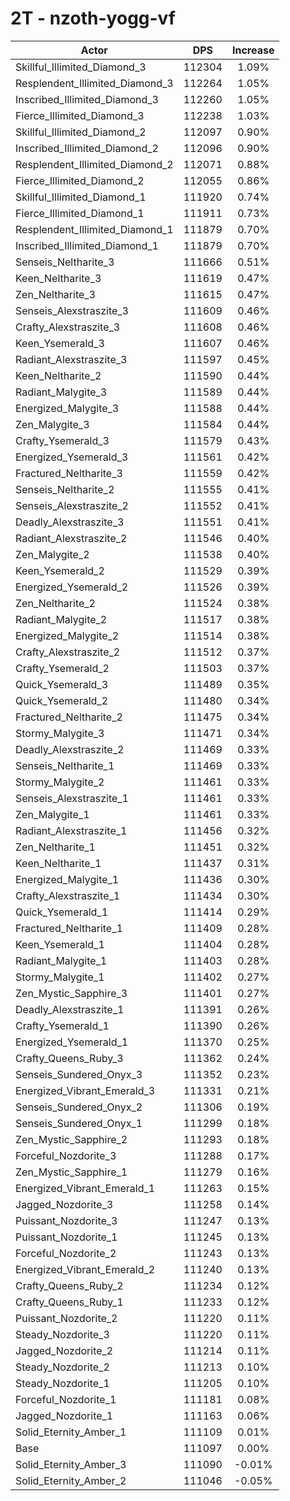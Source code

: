 # 2T - nzoth-yogg-vf
| Actor | DPS | Increase |
|---|:---:|:---:|
|Skillful_Illimited_Diamond_3|112304|1.09%|
|Resplendent_Illimited_Diamond_3|112264|1.05%|
|Inscribed_Illimited_Diamond_3|112260|1.05%|
|Fierce_Illimited_Diamond_3|112238|1.03%|
|Skillful_Illimited_Diamond_2|112097|0.90%|
|Inscribed_Illimited_Diamond_2|112096|0.90%|
|Resplendent_Illimited_Diamond_2|112071|0.88%|
|Fierce_Illimited_Diamond_2|112055|0.86%|
|Skillful_Illimited_Diamond_1|111920|0.74%|
|Fierce_Illimited_Diamond_1|111911|0.73%|
|Resplendent_Illimited_Diamond_1|111879|0.70%|
|Inscribed_Illimited_Diamond_1|111879|0.70%|
|Senseis_Neltharite_3|111666|0.51%|
|Keen_Neltharite_3|111619|0.47%|
|Zen_Neltharite_3|111615|0.47%|
|Senseis_Alexstraszite_3|111609|0.46%|
|Crafty_Alexstraszite_3|111608|0.46%|
|Keen_Ysemerald_3|111607|0.46%|
|Radiant_Alexstraszite_3|111597|0.45%|
|Keen_Neltharite_2|111590|0.44%|
|Radiant_Malygite_3|111589|0.44%|
|Energized_Malygite_3|111588|0.44%|
|Zen_Malygite_3|111584|0.44%|
|Crafty_Ysemerald_3|111579|0.43%|
|Energized_Ysemerald_3|111561|0.42%|
|Fractured_Neltharite_3|111559|0.42%|
|Senseis_Neltharite_2|111555|0.41%|
|Senseis_Alexstraszite_2|111552|0.41%|
|Deadly_Alexstraszite_3|111551|0.41%|
|Radiant_Alexstraszite_2|111546|0.40%|
|Zen_Malygite_2|111538|0.40%|
|Keen_Ysemerald_2|111529|0.39%|
|Energized_Ysemerald_2|111526|0.39%|
|Zen_Neltharite_2|111524|0.38%|
|Radiant_Malygite_2|111517|0.38%|
|Energized_Malygite_2|111514|0.38%|
|Crafty_Alexstraszite_2|111512|0.37%|
|Crafty_Ysemerald_2|111503|0.37%|
|Quick_Ysemerald_3|111489|0.35%|
|Quick_Ysemerald_2|111480|0.34%|
|Fractured_Neltharite_2|111475|0.34%|
|Stormy_Malygite_3|111471|0.34%|
|Deadly_Alexstraszite_2|111469|0.33%|
|Senseis_Neltharite_1|111469|0.33%|
|Stormy_Malygite_2|111461|0.33%|
|Senseis_Alexstraszite_1|111461|0.33%|
|Zen_Malygite_1|111461|0.33%|
|Radiant_Alexstraszite_1|111456|0.32%|
|Zen_Neltharite_1|111451|0.32%|
|Keen_Neltharite_1|111437|0.31%|
|Energized_Malygite_1|111436|0.30%|
|Crafty_Alexstraszite_1|111434|0.30%|
|Quick_Ysemerald_1|111414|0.29%|
|Fractured_Neltharite_1|111409|0.28%|
|Keen_Ysemerald_1|111404|0.28%|
|Radiant_Malygite_1|111403|0.28%|
|Stormy_Malygite_1|111402|0.27%|
|Zen_Mystic_Sapphire_3|111401|0.27%|
|Deadly_Alexstraszite_1|111391|0.26%|
|Crafty_Ysemerald_1|111390|0.26%|
|Energized_Ysemerald_1|111370|0.25%|
|Crafty_Queens_Ruby_3|111362|0.24%|
|Senseis_Sundered_Onyx_3|111352|0.23%|
|Energized_Vibrant_Emerald_3|111331|0.21%|
|Senseis_Sundered_Onyx_2|111306|0.19%|
|Senseis_Sundered_Onyx_1|111299|0.18%|
|Zen_Mystic_Sapphire_2|111293|0.18%|
|Forceful_Nozdorite_3|111288|0.17%|
|Zen_Mystic_Sapphire_1|111279|0.16%|
|Energized_Vibrant_Emerald_1|111263|0.15%|
|Jagged_Nozdorite_3|111258|0.14%|
|Puissant_Nozdorite_3|111247|0.13%|
|Puissant_Nozdorite_1|111245|0.13%|
|Forceful_Nozdorite_2|111243|0.13%|
|Energized_Vibrant_Emerald_2|111240|0.13%|
|Crafty_Queens_Ruby_2|111234|0.12%|
|Crafty_Queens_Ruby_1|111233|0.12%|
|Puissant_Nozdorite_2|111220|0.11%|
|Steady_Nozdorite_3|111220|0.11%|
|Jagged_Nozdorite_2|111214|0.11%|
|Steady_Nozdorite_2|111213|0.10%|
|Steady_Nozdorite_1|111205|0.10%|
|Forceful_Nozdorite_1|111181|0.08%|
|Jagged_Nozdorite_1|111163|0.06%|
|Solid_Eternity_Amber_1|111109|0.01%|
|Base|111097|0.00%|
|Solid_Eternity_Amber_3|111090|-0.01%|
|Solid_Eternity_Amber_2|111046|-0.05%|
